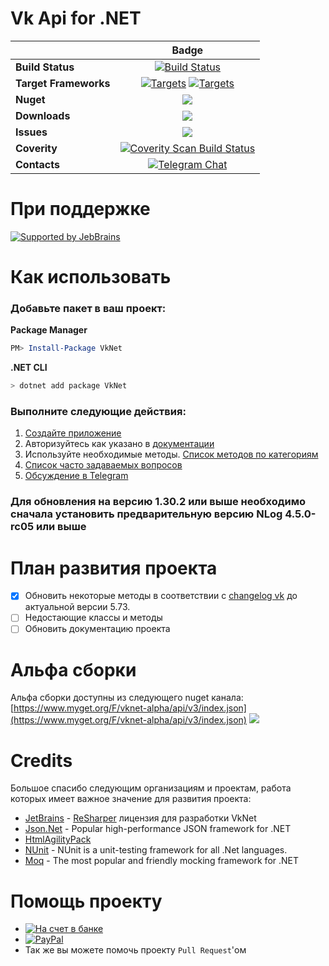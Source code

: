# Vk Api for .NET
||Badge|
|------|:------:|
|**Build Status**|[![Build Status](https://travis-ci.org/vknet/vk.svg?branch=master)](https://travis-ci.org/vknet/vk)
|**Target Frameworks**|[![Targets](https://img.shields.io/badge/.NET%20Standard-2.0-green.svg)](https://docs.microsoft.com/ru-ru/dotnet/standard/net-standard) [![Targets](https://img.shields.io/badge/.NET%20-4.0-green.svg)](https://docs.microsoft.com/ru-ru/dotnet/framework/)|
|**Nuget**|[![](http://img.shields.io/nuget/v/VkNet.svg)](http://www.nuget.org/packages/VkNet)
|**Downloads**|[![](https://img.shields.io/nuget/dt/VkNet.svg)](https://www.nuget.org/packages/VkNet/)
|**Issues**|[![](https://img.shields.io/github/issues/VkNet/Vk.svg)](https://github.com/vknet/vk/issues)
|**Coverity**|[![Coverity Scan Build Status](https://img.shields.io/coverity/scan/6249.svg)](https://scan.coverity.com/projects/vknet)
|**Contacts**|[![Telegram Chat](https://img.shields.io/badge/Chat-Telegram-0F80C1.svg)](https://goo.gl/fNNDpK)|

# При поддержке
[![Supported by JebBrains](https://raw.githubusercontent.com/vknet/vk/master/.github/jetbrains_logo.png)](https://www.jetbrains.com/)

# Как использовать
### Добавьте пакет в ваш проект:
**Package Manager**
``` powershell
PM> Install-Package VkNet
```
**.NET CLI**
``` bash
> dotnet add package VkNet
```
### Выполните следующие действия:
1. [Создайте приложение](https://vk.com/editapp?act=create)
2. Авторизуйтесь как указано в [документации](https://vknet.github.io/vk/authorize/)
3. Используйте необходимые методы. [Список методов по категориям](https://vknet.github.io/vk/)
4. [Список часто задаваемых вопросов](https://github.com/vknet/vk/wiki/FAQ)
5. [Обсуждение в Telegram](https://goo.gl/fNNDpK)

### Для обновления на версию **1.30.2 или выше** необходимо сначала установить предварительную версию **NLog 4.5.0-rc05 или выше**

# План развития проекта

- [x] Обновить некоторые методы в соответствии с [changelog vk](https://vk.com/dev/versions) до актуальной версии 5.73.
- [ ] Недостающие классы и методы
- [ ] Обновить документацию проекта

# Альфа сборки

Альфа сборки доступны из следующего nuget канала: [https://www.myget.org/F/vknet-alpha/api/v3/index.json](https://www.myget.org/F/vknet-alpha/api/v3/index.json) [![](https://img.shields.io/myget/vknet-alpha/vpre/VkNet.svg)](https://www.myget.org/F/vknet-alpha/api/v3/index.json) 

# Credits

Большое спасибо следующим организациям и проектам, работа которых имеет важное значение для развития проекта:
- [JetBrains](http://www.jetbrains.com/) - [ReSharper](http://www.jetbrains.com/resharper) лицензия для разработки VkNet
- [Json.Net](http://www.newtonsoft.com/json) - Popular high-performance JSON framework for .NET
- [HtmlAgilityPack](http://html-agility-pack.net/?z=codeplex)
- [NUnit](http://www.nunit.org/) - NUnit is a unit-testing framework for all .Net languages.
- [Moq](https://github.com/moq/moq4) - The most popular and friendly mocking framework for .NET

# Помощь проекту
- [![На счет в банке](https://img.shields.io/badge/Альфа_Банк-donate-CHFCHx.svg)](https://money.alfabank.ru/p2p/web/transfer/minyutin)
- [![PayPal](https://img.shields.io/badge/PayPal-donate-CHFCHx.svg)](https://www.paypal.me/InyutinMaxim)
- Так же вы можете помочь проекту `Pull Request`'ом
